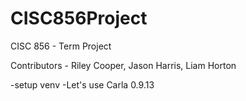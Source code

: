 # CISC856Project
CISC 856 - Term Project

Contributors - Riley Cooper, Jason Harris, Liam Horton

-setup venv
-Let's use Carla 0.9.13